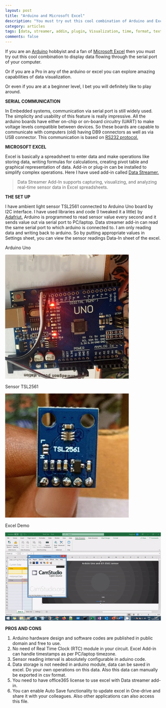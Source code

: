 ```yaml
---
layout: post
title: "Arduino and Microsoft Excel"
description: "You must try out this cool combination of Arduino and Excel to display real time data flowing through the serial port of your computer."
category: articles
tags: [data, streamer, addin, plugin, Visualization, time, format, text, excel, utcnow, arduino, serial, communication, sensor, realtime, rs232, ambient, light]
comments: false
---
```


If you are an [Arduino](https://en.wikipedia.org/wiki/Arduino "https://en.wikipedia.org/wiki/Arduino") hobbyist and a fan of [Microsoft Excel](https://en.wikipedia.org/wiki/Microsoft_Excel "https://en.wikipedia.org/wiki/Microsoft_Excel") then you must try out this cool combination to display data flowing through the serial port of your computer.

Or if you are a Pro in any of the arduino or excel you can explore amazing capabilities of data visualization.

Or even if you are at a beginner level, I bet you will definitely like to play around.


**SERIAL COMMUNICATION**

In Embedded systems, communication via serial port is still widely used. The simplicity and usability of this feature is really impressive. All the arduino boards have either on-chip or on-board circuitry (UART) to make voltage levels compatible between devices. So these boards are capable to communicate with computers (old) having DB9 connectors as well as via USB connector. This communication is based on [RS232 protocol.](https://www.edgefxkits.com/blog/max232ic-and-interfacing-needs/ "https://www.edgefxkits.com/blog/max232ic-and-interfacing-needs/")


**MICROSOFT EXCEL**

Excel is basically a spreadsheet to enter data and make operations like storing data, writing formulas for calculations, creating pivot table and graphical representation of data. Add-in or plug-in can be installed to simplify complex operations. Here I have used add-in called [Data Streamer.](https://www.microsoft.com/en-us/education/hackingstem/datastreamer "https://www.microsoft.com/en-us/education/hackingstem/datastreamer")


> Data Streamer Add-In supports capturing, visualizing, and analyzing real-time sensor data in Excel spreadsheets.



**THE SET UP**

I have ambient light sensor TSL2561 connected to Arduino Uno board by I2C interface. I have used libraries and code (I tweaked it a little) by [Adafriut.](https://en.wikipedia.org/wiki/Adafruit_Industries "https://en.wikipedia.org/wiki/Adafruit_Industries") Arduino is programmed to read sensor value every second and it sends value out via serial port to PC/laptop.
Data streamer add-in can read the same serial port to which arduino is connected to. I am only reading data and writing back to arduino. So by putting appropriate values in Settings sheet, you can view the sensor readings Data-In sheet of the excel.

Arduino Uno

![Arduino Uno](https://raw.githubusercontent.com/Mparesh/mparesh.github.io/master/asset/ArduinoUno_small.jpg "Arduino Uno")

Sensor TSL2561

![Sensor TSL2561](https://raw.githubusercontent.com/Mparesh/mparesh.github.io/master/asset/tsl2561_small.jpg "Sensor TSL2561")

Excel Demo

![Excel Demo](https://raw.githubusercontent.com/Mparesh/mparesh.github.io/master/asset/ezgif.com-video-to-gif.gif "Excel Demo")

**PROS AND CONS**

1. Arduino hardware design and software codes are published in public domain and free to use.
1. No need of Real Time Clock (RTC) module in your circuit. Excel Add-in can handle timestamps as per PC/laptop timezone.
1. Sensor reading interval is absolutely configurable in aduino code.
1. Data storage is not needed in arduino module, data can be saved in excel. Do your own operations on this data. Also this data can manually be exported in csv format.
1. You need to have office365 license to use excel with Data streamer add-in.
1. You can enable Auto Save functionality to update excel in One-drive and share it with your colleagues. Also other applications can also access this file.
